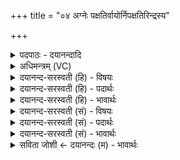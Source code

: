 +++
title = "०४ अग्नेः पक्षतिर्वायोर्निपक्षतिरिन्द्रस्य"

+++
<details><summary>पदपाठः - दयानन्दादि</summary>

अ॒ग्नेः। प॒क्ष॒तिः। वा॒योः। निप॑क्षति॒रिति॒ निऽप॑क्षतिः। इन्द्र॑स्य। तृ॒तीया॑। सोम॑स्य। च॒तु॒र्थी। अदि॑त्यै। प॒ञ्च॒मी। इ॒न्द्रा॒ण्यै। ष॒ष्ठी। म॒रुता॑म्। स॒प्त॒मी। बृह॒स्पतेः॑। अ॒ष्ट॒मी। अ॒र्य॒म्णः। न॒व॒मी। धा॒तुः। द॒श॒मी। इन्द्र॑स्य। ए॒का॒द॒शी। वरु॑णस्य। द्वा॒द॒शी। य॒मस्य॑। त्र॒यो॒द॒शीति॑ त्रयःद॒शी। ४।
</details>

<details><summary>अधिमन्त्रम् (VC)</summary>

- अग्न्यादयो देवताः
- प्रजापतिर्ऋषिः
- स्वराड्धृतिः
- ऋषभः
</details>

<details><summary>दयानन्द-सरस्वती (हि) - विषयः</summary>

फिर किस को क्या क्रिया करने योग्य है, इस विषय को अगले मन्त्र में कहा है ॥
</details>

<details><summary>दयानन्द-सरस्वती (हि) - पदार्थः</summary>

पदार्थान्वयभाषाः -  हे मनुष्यो ! तुम को (अग्नेः) अग्नि की (पक्षतिः) सब ओर से ग्रहण करने योग्य व्यवहार की मूल (वायोः) पवन की (निपक्षतिः) निश्चित विषय का मूल (इन्द्रस्य) सूर्य की (तृतीया) तीन को पूरा करनेवाली क्रिया (सोमस्य) चन्द्रमा की (चतुर्थी) चार को पूरा करनेवाली (अदित्यै) अन्तरिक्ष की (पञ्चमी) पाँचवीं (इन्द्राण्यै) स्त्री के समान वर्त्तमान जो बिजुलीरूप अग्नि की लपट उसकी (षष्ठी) छठी (मरुताम्) पवनों की (सप्तमी) सातवीं (बृहस्पतेः) बड़ों की पालना करनेवाले महत्तत्त्व की (अष्टमी) आठवीं (अर्यम्णः) स्वामी जनों का सत्कार करनेवाले की (नवमी) नवीं (धातुः) धारण करने हारे की (दशमी) दशमी (इन्द्रस्य) ऐश्वर्यवान् की (एकादशी) ग्यारहवीं (वरुणस्य) श्रेष्ठ पुरुष की (द्वादशी) बारहवीं और (यमस्य) न्यायाधीश राजा की (त्रयोदशी) तेरहवीं क्रिया करनी चाहिये ॥४ ॥
</details>

<details><summary>दयानन्द-सरस्वती (हि) - भावार्थः</summary>

भावार्थभाषाः -  हे मनुष्यो ! तुम को क्रिया के विशेष ज्ञान और साधनों से अग्नि आदि पदार्थों के गुणों को जानकर सब कार्यों की सिद्धि करनी चाहिये ॥४ ॥
</details>

<details><summary>दयानन्द-सरस्वती (सं) - विषयः</summary>

पुनः कस्य का क्रिया कर्त्तव्येत्याह ॥
</details>

<details><summary>दयानन्द-सरस्वती (सं) - पदार्थः</summary>

पदार्थान्वयभाषाः -  हे मनुष्याः ! युष्माभिरग्ने पक्षतिर्वायोर्निपक्षतिरिन्द्रस्य तृतीया सोमस्य चतुर्थ्यदित्यै पञ्चमीन्द्राण्यै षष्ठी मरुतां सप्तमी बृहस्पतेरष्टम्यर्यम्णो नवमी धातुर्दशमीन्द्रस्यैकादशी वरुणस्य द्वादशी यमस्य त्रयोदशी च क्रियाः कर्त्तव्याः ॥४ ॥
</details>

<details><summary>दयानन्द-सरस्वती (सं) - भावार्थः</summary>

भावार्थभाषाः -  हे मनुष्याः ! युष्माभिः क्रियाविज्ञानसाधनैरग्न्यादीनां गुणान् विदित्वा सर्वाणि कार्य्याणि साधनीयानि ॥४ ॥
</details>

<details><summary>सविता जोशी ← दयानन्दः (म) - भावार्थः</summary>

भावार्थभाषाः -  हे माणसांनो ! ज्ञानपूर्वक क्रिया व साधने यांच्याद्वारे अग्नी वगैरे पदार्थांचे गुण जाणून कार्यसिद्ध करावे.
</details>
